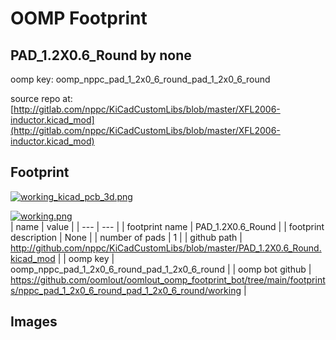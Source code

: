 # OOMP Footprint  
## PAD_1.2X0.6_Round  by none  
  
oomp key: oomp_nppc_pad_1_2x0_6_round_pad_1_2x0_6_round  
  
source repo at: [http://gitlab.com/nppc/KiCadCustomLibs/blob/master/XFL2006-inductor.kicad_mod](http://gitlab.com/nppc/KiCadCustomLibs/blob/master/XFL2006-inductor.kicad_mod)  
## Footprint  
  
[![working_kicad_pcb_3d.png](working_kicad_pcb_3d_600.png)](working_kicad_pcb_3d.png)  
  
[![working.png](working_600.png)](working.png)  
| name | value | 
| --- | --- | 
| footprint name | PAD_1.2X0.6_Round | 
| footprint description | None | 
| number of pads | 1 | 
| github path | http://github.com/nppc/KiCadCustomLibs/blob/master/PAD_1.2X0.6_Round.kicad_mod | 
| oomp key | oomp_nppc_pad_1_2x0_6_round_pad_1_2x0_6_round | 
| oomp bot github | https://github.com/oomlout/oomlout_oomp_footprint_bot/tree/main/footprints/nppc_pad_1_2x0_6_round_pad_1_2x0_6_round/working | 
## Images  
